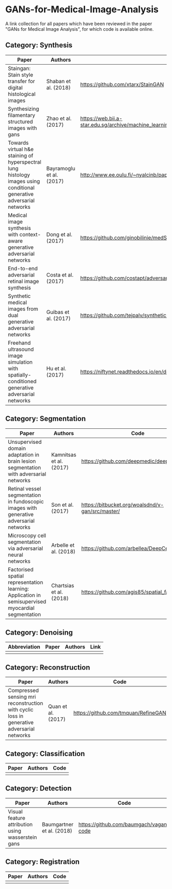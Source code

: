 # GANs-for-Medical-Image-Analysis

A link collection for all papers which have been reviewed in the paper "GANs for Medical Image Analysis", for which code is available online.

## Category: Synthesis

| Paper                                                                                                                 | Authors                  | Code                                                                                                    |
|-----------------------------------------------------------------------------------------------------------------------|--------------------------|---------------------------------------------------------------------------------------------------------|
| Staingan: Stain style transfer for digital histological images                                                        | Shaban et al. (2018)     | https://github.com/xtarx/StainGAN                                                                       |
| Synthesizing filamentary structured images with gans                                                                  | Zhao et al. (2017)       | https://web.bii.a-star.edu.sg/archive/machine_learning/Projects/filaStructObjs/Synthesis/downloads.html |
| Towards virtual h&e staining of hyperspectral lung histology images using conditional generative adversarial networks | Bayramoglu et al. (2017) | http://www.ee.oulu.fi/~nyalcinb/papers/iccv2017/index.html                                              |
| Medical image synthesis with context-aware generative adversarial networks                                            | Dong et al. (2017)       | https://github.com/ginobilinie/medSynthesis                                                             |
| End-to-end adversarial retinal image synthesis                                                                        | Costa et al. (2017)      | https://github.com/costapt/adversarial_retinal_synthesis                                                |
| Synthetic medical images from dual generative adversarial networks                                                    | Guibas et al. (2017)     | https://github.com/tejpalv/synthetic-medical-images                                                     |
| Freehand ultrasound image simulation with spatially-conditioned generative adversarial networks                       | Hu et al. (2017)         | https://niftynet.readthedocs.io/en/dev/_modules/niftynet/network/simulator_gan.html                     |


## Category: Segmentation

| Paper                                                                                             | Authors                 | Code                                             |
|---------------------------------------------------------------------------------------------------|-------------------------|--------------------------------------------------|
| Unsupervised domain adaptation in brain lesion segmentation with adversarial networks             | Kamnitsas et al. (2017) | https://github.com/deepmedic/deepmedic           |
| Retinal vessel segmentation in fundoscopic images with generative adversarial networks            | Son et al. (2017)       | https://bitbucket.org/woalsdnd/v-gan/src/master/ |
| Microscopy cell segmentation via adversarial neural networks                                      | Arbelle et al. (2018)   | https://github.com/arbellea/DeepCellSeg          |
| Factorised spatial representation learning: Application in semisupervised myocardial segmentation | Chartsias et al. (2018) | https://github.com/agis85/spatial_factorisation  |

## Category: Denoising

| Abbreviation | Paper                                                          | Authors       | Link                              |
|--------------|----------------------------------------------------------------|---------------|-----------------------------------|
|              |                                                                |               |                                   |

## Category: Reconstruction

| Paper                                                                                     | Authors            | Code                                |
|-------------------------------------------------------------------------------------------|--------------------|-------------------------------------|
| Compressed sensing mri reconstruction with cyclic loss in generative adversarial networks | Quan et al. (2017) | https://github.com/tmquan/RefineGAN |                                                              |               |                                   |

## Category: Classification

| Paper                                             | Authors                   | Code                                   |
|---------------------------------------------------|---------------------------|----------------------------------------|
|                                                   |                           |                                        |

## Category: Detection

| Paper                                             | Authors                   | Code                                   |
|---------------------------------------------------|---------------------------|----------------------------------------|
| Visual feature attribution using wasserstein gans | Baumgartner et al. (2018) | https://github.com/baumgach/vagan-code |                              |

## Category: Registration

| Paper                                             | Authors                   | Code                                   |
|---------------------------------------------------|---------------------------|----------------------------------------|
|                                                   |                           |                                        |
